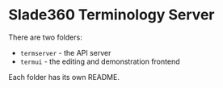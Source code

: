 Slade360 Terminology Server
===========================

There are two folders:
 * `termserver` - the API server
 * `termui` - the editing and demonstration frontend

Each folder has its own README.
